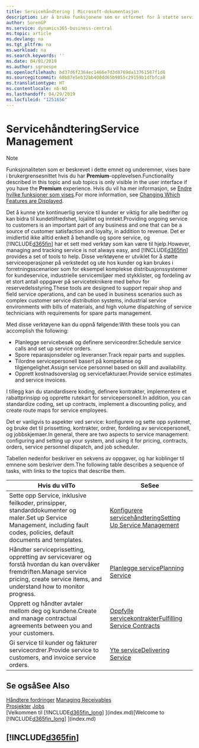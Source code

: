 ```yaml
---
title: Servicehåndtering | Microsoft-dokumentasjon
description: Lær å bruke funksjonene som er utformet for å støtte serviceoperasjoner på verkstedet og ute hos kunder.
author: SorenGP
ms.service: dynamics365-business-central
ms.topic: article
ms.devlang: na
ms.tgt_pltfrm: na
ms.workload: na
ms.search.keywords: ''
ms.date: 04/01/2019
ms.author: sgroespe
ms.openlocfilehash: bd37d6f2364ec1466e7d3d8769da13761587f1d8
ms.sourcegitcommit: 60b87e5eb32bb408dd65b9855c29159b1dfbfca8
ms.translationtype: HT
ms.contentlocale: nb-NO
ms.lasthandoff: 04/29/2019
ms.locfileid: "1251656"
---
```

# <a name="service-management"></a><span data-ttu-id="01a60-103">Servicehåndtering</span><span class="sxs-lookup"><span data-stu-id="01a60-103">Service Management</span></span>
> [!NOTE]
> <span data-ttu-id="01a60-104">Funksjonaliteten som er beskrevet i dette emnet og underemner, vises bare i brukergrensesnittet hvis du har **Premium**-opplevelsen.</span><span class="sxs-lookup"><span data-stu-id="01a60-104">Functionality described in this topic and sub topics is only visible in the user interface if you have the **Premium** experience.</span></span> <span data-ttu-id="01a60-105">Hvis du vil ha mer informasjon, se [Endre hvilke funksjoner som vises](ui-experiences.md).</span><span class="sxs-lookup"><span data-stu-id="01a60-105">For more information, see [Changing Which Features are Displayed](ui-experiences.md).</span></span>

<span data-ttu-id="01a60-106">Det å kunne yte kontinuerlig service til kunder er viktig for alle bedrifter og kan bidra til kundetilfredshet, lojalitet og inntekt.</span><span class="sxs-lookup"><span data-stu-id="01a60-106">Providing ongoing service to customers is an important part of any business and one that can be a source of customer satisfaction and loyalty, in addition to revenue.</span></span> <span data-ttu-id="01a60-107">Det er imidlertid ikke alltid enkelt å behandle og spore service, og [!INCLUDE[d365fin](includes/d365fin_md.md)] har et sett med verktøy som kan være til hjelp.</span><span class="sxs-lookup"><span data-stu-id="01a60-107">However, managing and tracking service is not always easy, and [!INCLUDE[d365fin](includes/d365fin_md.md)] provides a set of tools to help.</span></span> <span data-ttu-id="01a60-108">Disse verktøyene er utviklet for å støtte serviceoperasjoner på verkstedet og ute hos kunder og kan brukes i forretningsscenarioer som for eksempel komplekse distribusjonssystemer for kundeservice, industrielle servicemiljøer med stykklister, og fordeling av et stort antall oppgaver på serviceteknikere med behov for reservedelsstyring.</span><span class="sxs-lookup"><span data-stu-id="01a60-108">These tools are designed to support repair shop and field service operations, and can be used in business scenarios such as complex customer service distribution systems, industrial service environments with bills of materials, and high volume dispatching of service technicians with requirements for spare parts management.</span></span>  

 <span data-ttu-id="01a60-109">Med disse verktøyene kan du oppnå følgende:</span><span class="sxs-lookup"><span data-stu-id="01a60-109">With these tools you can accomplish the following:</span></span>  

* <span data-ttu-id="01a60-110">Planlegge servicebesøk og definere serviceordrer.</span><span class="sxs-lookup"><span data-stu-id="01a60-110">Schedule service calls and set up service orders.</span></span>  
* <span data-ttu-id="01a60-111">Spore reparasjonsdeler og leveranser.</span><span class="sxs-lookup"><span data-stu-id="01a60-111">Track repair parts and supplies.</span></span>  
* <span data-ttu-id="01a60-112">Tilordne servicepersonell basert på kompetanse og tilgjengelighet.</span><span class="sxs-lookup"><span data-stu-id="01a60-112">Assign service personnel based on skill and availability.</span></span>  
* <span data-ttu-id="01a60-113">Opprett kostnadsoverslag og servicefakturaer.</span><span class="sxs-lookup"><span data-stu-id="01a60-113">Provide service estimates and service invoices.</span></span>  

<span data-ttu-id="01a60-114">I tillegg kan du standardisere koding, definere kontrakter, implementere et rabattprinsipp og opprette rutekart for servicepersonell.</span><span class="sxs-lookup"><span data-stu-id="01a60-114">In addition, you can standardize coding, set up contracts, implement a discounting policy, and create route maps for service employees.</span></span>  

<span data-ttu-id="01a60-115">Det er vanligvis to aspekter ved service: konfigurere og sette opp systemet, og bruke det til prissetting, kontrakter, ordrer, fordeling av servicepersonell, og jobbskjemaer.</span><span class="sxs-lookup"><span data-stu-id="01a60-115">In general, there are two aspects to service management: configuring and setting up your system, and using it for pricing, contracts, orders, service personnel dispatch, and job scheduler.</span></span>  

<span data-ttu-id="01a60-116">Tabellen nedenfor beskriver en sekvens av oppgaver, og har koblinger til emnene som beskriver dem.</span><span class="sxs-lookup"><span data-stu-id="01a60-116">The following table describes a sequence of tasks, with links to the topics that describe them.</span></span>   

|<span data-ttu-id="01a60-117">**Hvis du vil**</span><span class="sxs-lookup"><span data-stu-id="01a60-117">**To**</span></span>|<span data-ttu-id="01a60-118">**Se**</span><span class="sxs-lookup"><span data-stu-id="01a60-118">**See**</span></span>|  
|------------|-------------|  
|<span data-ttu-id="01a60-119">Sette opp Service, inklusive feilkoder, prinsipper, standarddokumenter og maler.</span><span class="sxs-lookup"><span data-stu-id="01a60-119">Set up Service Management, including fault codes, policies, default documents and templates.</span></span>|[<span data-ttu-id="01a60-120">Konfigurere servicehåndtering</span><span class="sxs-lookup"><span data-stu-id="01a60-120">Setting Up Service Management</span></span>](service-setup-service.md)|  
|<span data-ttu-id="01a60-121">Håndter serviceprissetting, oppretting av servicevarer og forstå hvordan du kan overvåker fremdriften.</span><span class="sxs-lookup"><span data-stu-id="01a60-121">Manage service pricing, create service items, and understand how to monitor progress.</span></span>|[<span data-ttu-id="01a60-122">Planlegge service</span><span class="sxs-lookup"><span data-stu-id="01a60-122">Planning Service</span></span>](service-plan-service.md)|  
|<span data-ttu-id="01a60-123">Opprett og håndter avtaler mellom deg og kundene.</span><span class="sxs-lookup"><span data-stu-id="01a60-123">Create and manage contractual agreements between you and your customers.</span></span>|[<span data-ttu-id="01a60-124">Oppfylle servicekontrakter</span><span class="sxs-lookup"><span data-stu-id="01a60-124">Fulfilling Service Contracts</span></span>](service-fulfill-service-contracts.md)|  
|<span data-ttu-id="01a60-125">Gi service til kunder og fakturer serviceordrer.</span><span class="sxs-lookup"><span data-stu-id="01a60-125">Provide service to customers, and invoice service orders.</span></span>|[<span data-ttu-id="01a60-126">Yte service</span><span class="sxs-lookup"><span data-stu-id="01a60-126">Delivering Service</span></span>](service-deliver-service.md)|  

## <a name="see-also"></a><span data-ttu-id="01a60-127">Se også</span><span class="sxs-lookup"><span data-stu-id="01a60-127">See Also</span></span>  
<span data-ttu-id="01a60-128">[Håndtere fordringer](receivables-manage-receivables.md) </span><span class="sxs-lookup"><span data-stu-id="01a60-128">[Managing Receivables](receivables-manage-receivables.md) </span></span>  
<span data-ttu-id="01a60-129">[Prosjekter](projects-how-create-jobs.md) </span><span class="sxs-lookup"><span data-stu-id="01a60-129">[Jobs](projects-how-create-jobs.md) </span></span>  
<span data-ttu-id="01a60-130">[Velkommen til [!INCLUDE[d365fin_long](includes/d365fin_long_md.md)] ](index.md)</span><span class="sxs-lookup"><span data-stu-id="01a60-130">[Welcome to [!INCLUDE[d365fin_long](includes/d365fin_long_md.md)] ](index.md)</span></span>

## [!INCLUDE[d365fin](includes/free_trial_md.md)]  
